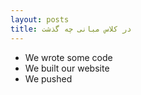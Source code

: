 ```yaml
---
layout: posts
title: در کلاس مبانی چه گذشت
---
```


- We wrote some code
- We built our website
- We pushed


